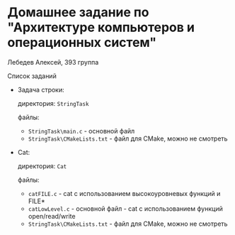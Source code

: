 # Домашнее задание по "Архитектуре компьютеров и операционных систем"

Лебедев Алексей, 393 группа

Список заданий
* Задача строки:

  директория: ```StringTask```
  
  файлы:
  * ```StringTask\main.c``` - основной файл
  * ```StringTask\CMakeLists.txt``` - файл для CMake, можно не смотреть
 
* Cat:

  директория: ```Cat```
  
  файлы:
  * ```catFILE.c``` - cat с использованием высокоуровневых функций и FILE*
  * ```catLowLevel.c``` - основной файл - cat с использованием функций open/read/write
  * ```StringTask\CMakeLists.txt``` - файл для CMake, можно не смотреть
